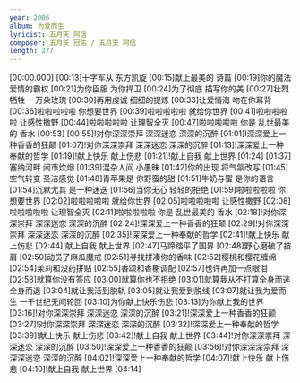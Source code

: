 ```yaml
---
year: 2006
album: 为爱而生
lyricist: 五月天 阿信
composer: 五月天 冠佑 / 五月天 阿信
length: 277
---
```

[00:00.000]
[00:13]十字军从 东方凯旋
[00:15]献上最美的 诗篇
[00:19]你的魔法 爱情的霸权
[00:21]为你臣服 为你捍卫
[00:24]为了彻底 描写你的美
[00:27]壮烈牺牲 一万朵玫瑰
[00:30]再用虔诚 细细的提炼
[00:33]让爱情海 吻在你耳背
[00:36]啦啦啦啦啦 你想要世界
[00:39]啦啦啦啦啦 就给你世界
[00:41]啦啦啦啦啦 让感性撒野
[00:44]啦啦啦啦啦 让理智全灭
[00:47]啦啦啦啦啦 你是 乱世最美的 香水
[00:53]
[00:55]!对你深深崇拜 深深迷恋 深深的沉醉
[01:01]!深深爱上一种香香的狂颠
[01:07]!对你深深崇拜 深深迷恋 深深的沉醉
[01:13]!深深爱上一种奉献的哲学
[01:19]!献上快乐 献上伤悲
[01:21]!献上自我 献上世界
[01:24]
[01:37]塞纳河畔 闹市炊烟
[01:39]混杂人间 小愚昧
[01:42]你的出现 将气氛改写
[01:45]空气转变 圣洁感觉
[01:48]青苹果是 你野蛮的甜
[01:51]牛奶与蜜 是你的语言
[01:54]沉默尤其 是一种迷迭
[01:56]当你无心 轻轻的拒绝
[01:59]啦啦啦啦啦 你想要世界
[02:02]啦啦啦啦啦 就给你世界
[02:05]啦啦啦啦啦 让感性撒野
[02:08]啦啦啦啦啦 让理智全灭
[02:11]啦啦啦啦啦 你是 乱世最美的 香水
[02:18]!对你深深崇拜 深深迷恋 深深的沉醉
[02:24]!深深爱上一种香香的狂颠
[02:29]!对你深深崇拜 深深迷恋 深深的沉醉
[02:35]!深深爱上一种奉献的哲学
[02:41]!献上快乐 献上伤悲
[02:44]!献上自我 献上世界
[02:47]马蹄踏平了国界
[02:48]野心磨破了披肩
[02:50]动员了麻瓜魔戒
[02:51]寻找拼凑你的香味
[02:52]樱桃和樱花缠绵
[02:54]茉莉和没药拼贴
[02:55]香颂和香榭调配
[02:57]也许再加一点眼泪
[02:58]就算你没有答应
[03:00]就算你也不拒绝
[03:01]就算我从不打算全身而逃 全身而退
[03:04]就让我活到脱轨
[03:05]就让我爱到脱线
[03:07]就让我为爱而生 一千世纪无间轮回
[03:10]为你献上快乐伤悲
[03:13]为你献上我的世界
[03:16]!对你深深崇拜 深深迷恋 深深的沉醉
[03:21]!深深爱上一种香香的狂颠
[03:27]!对你深深崇拜 深深迷恋 深深的沉醉
[03:32]!深深爱上一种奉献的哲学
[03:39]!献上快乐 献上伤悲
[03:42]!献上自我 献上世界
[03:44]!对你深深崇拜 深深迷恋 深深的沉醉
[03:50]!深深爱上一种香香的狂颠
[03:56]!对你深深深崇拜 深深深迷恋 深深的沉醉
[04:02]!深深爱上一种奉献的哲学
[04:07]!献上快乐 献上伤悲
[04:10]!献上自我 献上世界
[04:14]